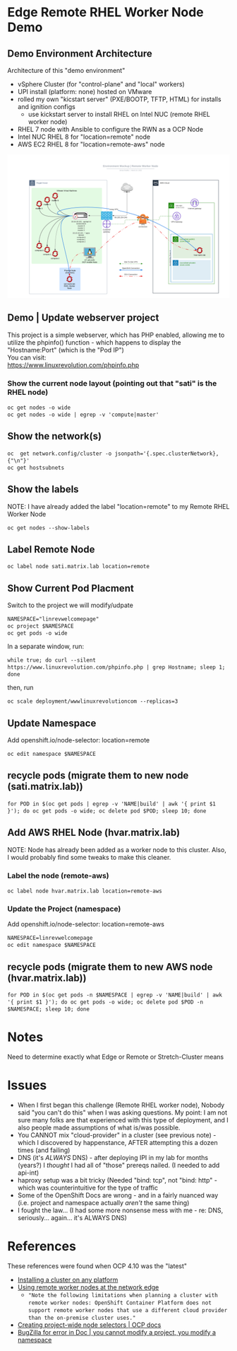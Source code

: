 # Edge Remote RHEL Worker Node Demo

## Demo Environment Architecture

Architecture of this "demo environment"
* vSphere Cluster (for "control-plane" and "local" workers)
* UPI install (platform: none) hosted on VMware
* rolled my own "kicstart server" (PXE/BOOTP, TFTP, HTML) for installs and ignition configs
  * use kickstart server to install RHEL on Intel NUC (remote RHEL worker node)
* RHEL 7 node with Ansible to configure the RWN as a OCP Node
* Intel NUC RHEL 8 for "location=remote" node
* AWS EC2 RHEL 8 for "location=remote-aws" node

![Demo Environment](../images/Environment_Mockup_Remote_Worker_Node.png)

## Demo | Update webserver project
This project is a simple webserver, which has PHP enabled, allowing me to utilize the phpinfo() function - which happens to display the "Hostname:Port" (which is the "Pod IP")  
You can visit:  
https://www.linuxrevolution.com/phpinfo.php

### Show the current node layout (pointing out that "sati" is the RHEL node)
```
oc get nodes -o wide
oc get nodes -o wide | egrep -v 'compute|master'
```

## Show the network(s)
```
oc  get network.config/cluster -o jsonpath='{.spec.clusterNetwork},{"\n"}'
oc get hostsubnets
```

## Show the labels
NOTE: I have already added the label "location=remote" to my Remote RHEL Worker Node
```
oc get nodes --show-labels
```

## Label Remote Node
```
oc label node sati.matrix.lab location=remote
```

## Show Current Pod Placment
Switch to the project we will modify/udpate
```
NAMESPACE="linrevwelcomepage"
oc project $NAMESPACE
oc get pods -o wide
```

In a separate window, run:
```
while true; do curl --silent https://www.linuxrevolution.com/phpinfo.php | grep Hostname; sleep 1; done
```
then, run
```
oc scale deployment/wwwlinuxrevolutioncom --replicas=3
```

## Update Namespace
Add
    openshift.io/node-selector: location=remote

```
oc edit namespace $NAMESPACE
```

## recycle pods (migrate them to new node (sati.matrix.lab))
```
for POD in $(oc get pods | egrep -v 'NAME|build' | awk '{ print $1 }'); do oc get pods -o wide; oc delete pod $POD; sleep 10; done
```

## Add AWS RHEL Node (hvar.matrix.lab)
NOTE:  Node has already been added as a worker node to this cluster.  Also, I would probably find some tweaks to make this cleaner.

### Label the node (remote-aws)
```
oc label node hvar.matrix.lab location=remote-aws
```

### Update the Project (namespace)
Add
    openshift.io/node-selector: location=remote-aws

```
NAMESPACE=linrevwelcomepage
oc edit namespace $NAMESPACE
```

## recycle pods (migrate them to new AWS node (hvar.matrix.lab))
```
for POD in $(oc get pods -n $NAMESPACE | egrep -v 'NAME|build' | awk '{ print $1 }'); do oc get pods -o wide; oc delete pod $POD -n $NAMESPACE; sleep 10; done
```


# Notes
Need to determine exactly what Edge or Remote or Stretch-Cluster means

# Issues
* When I first began this challenge (Remote RHEL worker node), Nobody said "you can't do this" when I was asking questions.  My point:  I am not sure many folks are that experienced with this type of deployment, and I also people made assumptions of what is/was possible.  
* You CANNOT mix "cloud-provider" in a cluster (see previous note) - which I discovered by happenstance, AFTER attempting this a dozen times (and failing)
* DNS (it's *ALWAYS* DNS) - after deploying IPI in my lab for months (years?) I *thought* I had all of "those" prereqs nailed.  (I needed to add api-int)
* haproxy setup was a bit tricky (Needed "bind: tcp", not "bind: http" - which was counterintuitive for the type of traffic
* Some of the OpenShift Docs are wrong - and in a fairly nuanced way (i.e. project and namespace actually *aren't* the same thing)
* I fought the law... (I had some more nonsense mess with me - re: DNS, seriously... again...  it's ALWAYS DNS)


# References
These references were found when OCP 4.10 was the "latest"
* [Installing a cluster on any platform](https://docs.openshift.com/container-platform/4.10/installing/installing_platform_agnostic/installing-platform-agnostic.html)
* [Using remote worker nodes at the network edge](https://docs.openshift.com/container-platform/4.10/nodes/edge/nodes-edge-remote-workers.html) 
  * ``` "Note the following limitations when planning a cluster with remote worker nodes: OpenShift Container Platform does not support remote worker nodes that use a different cloud provider than the on-premise cluster uses." ```
* [Creating project-wide node selectors | OCP docs](https://docs.openshift.com/container-platform/4.10/nodes/scheduling/nodes-scheduler-node-selectors.html#nodes-scheduler-node-selectors-project_nodes-scheduler-node-selectors)  
* [BugZilla for error in Doc | you cannot modify a project, you modify a namespace](https://github.com/openshift/openshift-docs/issues/43667)  


